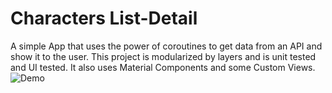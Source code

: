 
# Characters List-Detail
A simple App that uses the power of coroutines to get data from an API and show it to the user.
This project is modularized by layers and is unit tested and UI tested.
It also uses Material Components and some Custom Views.
![Demo](https://github.com/jmartinez360/characterList/blob/master/media/demo_gif.gif)
